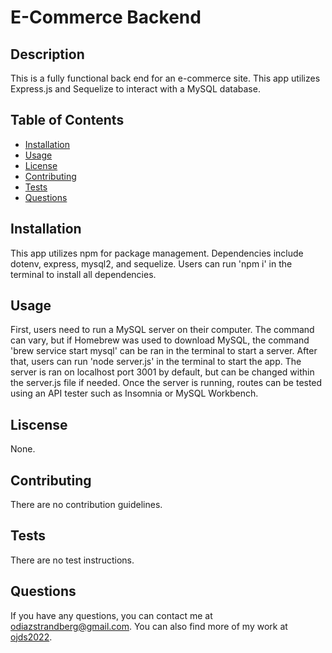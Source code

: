 # E-Commerce Backend

## Description
This is a fully functional back end for an e-commerce site. This app utilizes Express.js and Sequelize to interact with a MySQL database.

## Table of Contents
- [Installation](#installation)
- [Usage](#usage)
- [License](#license)
- [Contributing](#contributing)
- [Tests](#tests)
- [Questions](#questions)

## Installation
This app utilizes npm for package management. Dependencies include dotenv, express, mysql2, and sequelize. Users can run 'npm i' in the terminal to install all dependencies.

## Usage
First, users need to run a MySQL server on their computer. The command can vary, but if Homebrew was used to download MySQL, the command 'brew service start mysql' can be ran in the terminal to start a server. After that, users can run 'node server.js'  in the terminal to start the app. The server is ran on localhost port 3001 by default, but can be changed within the server.js file if needed. Once the server is running, routes can be tested using an API tester such as Insomnia or MySQL Workbench.

## Liscense
None.

## Contributing
There are no contribution guidelines.

## Tests
There are no test instructions.

## Questions
If you have any questions, you can contact me at [odiazstrandberg@gmail.com](mailto:odiazstrandberg@gmail.com). 
You can also find more of my work at [ojds2022](https://github.com/ojds2022).
